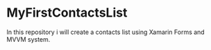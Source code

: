 # MyFirstContactsList
In this repository i will create a contacts list using Xamarin Forms and MVVM system.
